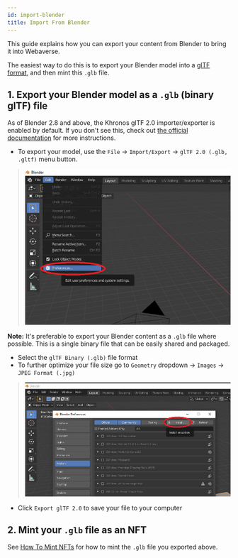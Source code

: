 ```yaml
---
id: import-blender
title: Import From Blender
---
```


This guide explains how you can export your content from Blender to bring it into Webaverse.

The easiest way to do this is to export your Blender model into a <a href="https://www.khronos.org/gltf/" target="_blank" rel="noopener noreferrer">glTF format</a>, and then mint this `.glb` file.

## 1. Export your Blender model as a `.glb` (binary glTF) file

As of Blender 2.8 and above, the Khronos glTF 2.0 importer/exporter is enabled by default. If you don't see this, check out <a href="https://github.com/KhronosGroup/glTF-Blender-IO" target="_blank" rel="noopener noreferrer">the official documentation</a> for more instructions.

- To export your model, use the `File` -> `Import/Export` -> `glTF 2.0 (.glb, .gltf)` menu button.

> ![Blender export to gltf menu option](/img/blender-1.png)

**Note:** It's preferable to export your Blender content as a `.glb` file where possible. This is a single binary file that can be easily shared and packaged.

- Select the `glTF Binary (.glb)` file format 
- To further optimize your file size go to `Geometry` dropdown -> `Images` -> `JPEG Format (.jpg)`

> ![Blender optimize to jpeg save menu option](/img/blender-2.png)


- Click `Export glTF 2.0` to save your file to your computer

## 2. Mint your `.glb` file as an NFT

See [How To Mint NFTs](./mint.md) for how to mint the `.glb` file you exported above.

